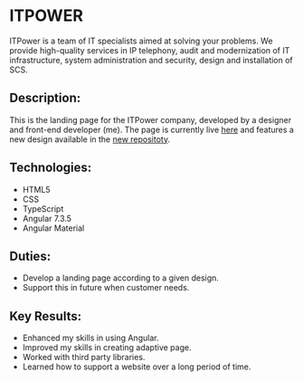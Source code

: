 # ITPOWER

ITPower is a team of IT specialists aimed at solving your problems. We provide high-quality services in IP telephony, audit and modernization of IT infrastructure, system administration and security, design and installation of SCS.

## Description:

This is the landing page for the ITPower company, developed by a designer and front-end developer (me). The page is currently live [here](https://itpower.com.ua/) and features a new design available in the [new repositoty](https://github.com/kervyi7/itpower2.0).

## Technologies: 

- HTML5
- CSS
- TypeScript
- Angular 7.3.5
- Angular Material

## Duties:

- Develop a landing page according to a given design.
- Support this in future when customer needs.

## Key Results:

- Enhanced my skills in using Angular.
- Improved my skills in creating adaptive page.
- Worked with third party libraries.
- Learned how to support a website over a long period of time.
